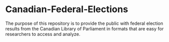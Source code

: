 # Canadian-Federal-Elections
The purpose of this repository is to provide the public with federal election results from the Canadian Library of Parliament in formats that are easy for researchers to access and analyze.

